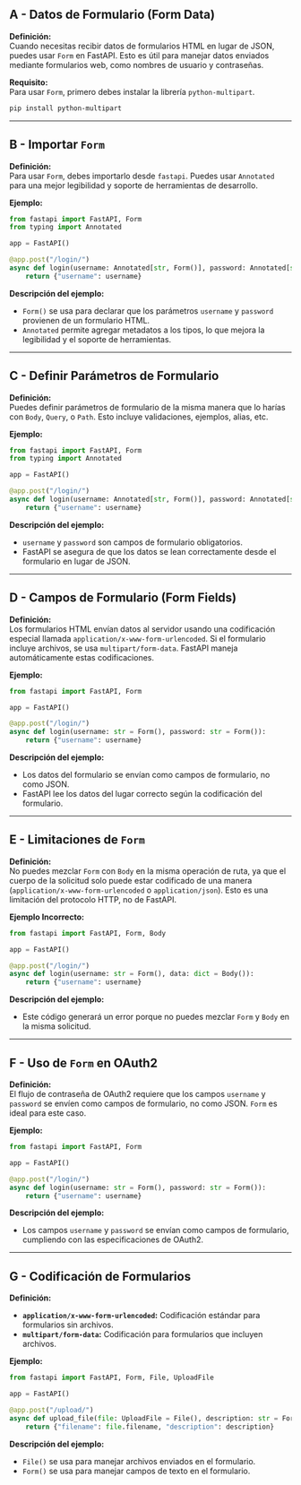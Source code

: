 ## A - Datos de Formulario (Form Data)

**Definición:**  
Cuando necesitas recibir datos de formularios HTML en lugar de JSON, puedes usar `Form` en FastAPI. Esto es útil para manejar datos enviados mediante formularios web, como nombres de usuario y contraseñas.

**Requisito:**  
Para usar `Form`, primero debes instalar la librería `python-multipart`.

```bash
pip install python-multipart
```

---

## B - Importar `Form`

**Definición:**  
Para usar `Form`, debes importarlo desde `fastapi`. Puedes usar `Annotated` para una mejor legibilidad y soporte de herramientas de desarrollo.

**Ejemplo:**

```python
from fastapi import FastAPI, Form
from typing import Annotated

app = FastAPI()

@app.post("/login/")
async def login(username: Annotated[str, Form()], password: Annotated[str, Form()]):
    return {"username": username}
```

**Descripción del ejemplo:**

- `Form()` se usa para declarar que los parámetros `username` y `password` provienen de un formulario HTML.
- `Annotated` permite agregar metadatos a los tipos, lo que mejora la legibilidad y el soporte de herramientas.

---

## C - Definir Parámetros de Formulario

**Definición:**  
Puedes definir parámetros de formulario de la misma manera que lo harías con `Body`, `Query`, o `Path`. Esto incluye validaciones, ejemplos, alias, etc.

**Ejemplo:**

```python
from fastapi import FastAPI, Form
from typing import Annotated

app = FastAPI()

@app.post("/login/")
async def login(username: Annotated[str, Form()], password: Annotated[str, Form()]):
    return {"username": username}
```

**Descripción del ejemplo:**

- `username` y `password` son campos de formulario obligatorios.
- FastAPI se asegura de que los datos se lean correctamente desde el formulario en lugar de JSON.

---

## D - Campos de Formulario (Form Fields)

**Definición:**  
Los formularios HTML envían datos al servidor usando una codificación especial llamada `application/x-www-form-urlencoded`. Si el formulario incluye archivos, se usa `multipart/form-data`. FastAPI maneja automáticamente estas codificaciones.

**Ejemplo:**

```python
from fastapi import FastAPI, Form

app = FastAPI()

@app.post("/login/")
async def login(username: str = Form(), password: str = Form()):
    return {"username": username}
```

**Descripción del ejemplo:**

- Los datos del formulario se envían como campos de formulario, no como JSON.
- FastAPI lee los datos del lugar correcto según la codificación del formulario.

---

## E - Limitaciones de `Form`

**Definición:**  
No puedes mezclar `Form` con `Body` en la misma operación de ruta, ya que el cuerpo de la solicitud solo puede estar codificado de una manera (`application/x-www-form-urlencoded` o `application/json`). Esto es una limitación del protocolo HTTP, no de FastAPI.

**Ejemplo Incorrecto:**

```python
from fastapi import FastAPI, Form, Body

app = FastAPI()

@app.post("/login/")
async def login(username: str = Form(), data: dict = Body()):
    return {"username": username}
```

**Descripción del ejemplo:**

- Este código generará un error porque no puedes mezclar `Form` y `Body` en la misma solicitud.

---

## F - Uso de `Form` en OAuth2

**Definición:**  
El flujo de contraseña de OAuth2 requiere que los campos `username` y `password` se envíen como campos de formulario, no como JSON. `Form` es ideal para este caso.

**Ejemplo:**

```python
from fastapi import FastAPI, Form

app = FastAPI()

@app.post("/login/")
async def login(username: str = Form(), password: str = Form()):
    return {"username": username}
```

**Descripción del ejemplo:**

- Los campos `username` y `password` se envían como campos de formulario, cumpliendo con las especificaciones de OAuth2.

---

## G - Codificación de Formularios

**Definición:**

- **`application/x-www-form-urlencoded`:** Codificación estándar para formularios sin archivos.
- **`multipart/form-data`:** Codificación para formularios que incluyen archivos.

**Ejemplo:**

```python
from fastapi import FastAPI, Form, File, UploadFile

app = FastAPI()

@app.post("/upload/")
async def upload_file(file: UploadFile = File(), description: str = Form()):
    return {"filename": file.filename, "description": description}
```

**Descripción del ejemplo:**

- `File()` se usa para manejar archivos enviados en el formulario.
- `Form()` se usa para manejar campos de texto en el formulario.
